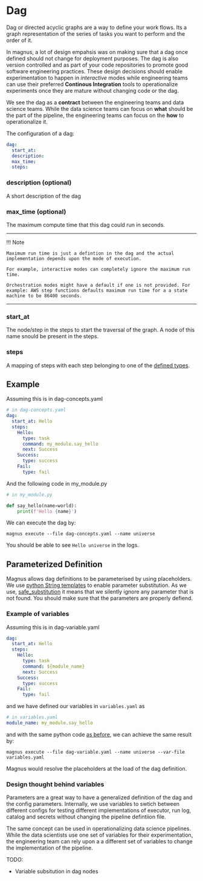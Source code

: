 # Dag

Dag or directed acyclic graphs are a way to define your work flows. Its a graph representation of the series of tasks you want to perform and the order of it. 

In magnus, a lot of design empahsis was on making sure that a dag once defined should not change for deployment purposes. The dag is also version controlled and as part of your code repositories to promote good software engineering practices. These design decisions should enable experimentation to happen in *interactive* modes while engineering teams can use their preferred **Continous Integration** tools to operationalize experiments once they are mature without changing code or the dag. 

We see the dag as a **contract** between the engineering teams and data science teams. While the data science teams can focus on **what** should be the part of the pipeline, the engineering teams can focus on the **how** to operationalize it. 

The configuration of a dag:
```yaml
dag:
  start_at:
  description:
  max_time:
  steps:
```

### description (optional)

A short description of the dag

### max_time (optional)

The maximum compute time that this dag could run in seconds. 

---
!!! Note

    Maximum run time is just a defintion in the dag and the actual implementation depends upon the mode of execution. 
    
    For example, interactive modes can completely ignore the maximum run time.
    
    Orchestration modes might have a default if one is not provided. For example: AWS step functions defaults maximum run time for a a state machine to be 86400 seconds.
---

### start_at

The node/step in the steps to start the traversal of the graph. 
A node of this name snould be present in the steps. 

### steps

A mapping of steps with each step belonging to one of the [defined types](nodes.md).

## Example
Assuming this is in dag-concepts.yaml
```yaml
# in dag-concepts.yaml
dag:
  start_at: Hello
  steps:
    Hello:
      type: task
      command: my_module.say_hello
      next: Success
    Success:
      type: success
    Fail:
      type: fail
```

And the following code in my_module.py
```python
# in my_module.py

def say_hello(name=world):
    print(f'Hello {name}')
```

We can execute the dag by:
```shell
magnus execute --file dag-concepts.yaml --name universe
```

You should be able to see ```Hello universe``` in the logs. 

## Parameterized Definition

Magnus allows dag definitions to be parameterised by using placeholders. We use [python String templates](https://docs.python.org/3.7/library/string.html#template-strings) to enable parameter substitution. As we use, [safe_substitution](https://docs.python.org/3.7/library/string.html#string.Template.safe_substitute) it means that we silently ignore any parameter that is not found. You should make sure that the parameters are properly defiend. 

### Example of variables
Assuming this is in dag-variable.yaml
```yaml
dag:
  start_at: Hello
  steps:
    Hello:
      type: task
      command: ${module_name}
      next: Success
    Success:
      type: success
    Fail:
      type: fail
```

and we have defined our variables in ```variables.yaml``` as
```yaml
# in variables.yaml
module_name: my_module.say_hello
```
and with the same python code [as before](#example), we can achieve the same result by:
```shell
magnus execute --file dag-variable.yaml --name universe --var-file variables.yaml
```

Magnus would resolve the placeholders at the load of the dag definition.

### Design thought behind variables

Parameters are a great way to have a generalized definition of the dag and the config parameters. Internally, we
use variables to swtich between different configs for testing different implementations of executor, run log, catalog
and secrets without changing the pipeline defintiion file. 

The same concept can be used in operationalizing data science pipelines. While the data scientists use one set of 
variables for their experimentation, the engineering team can rely upon a a different set of variables to change the
implementation of the pipeline.

TODO:

- Variable subsitution in dag nodes

